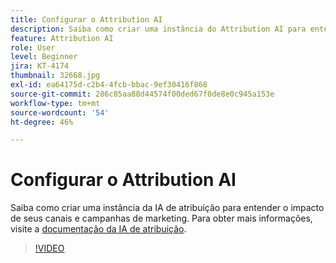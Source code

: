 ```yaml
---
title: Configurar o Attribution AI
description: Saiba como criar uma instância do Attribution AI para entender o impacto de seus canais e campanhas de marketing.
feature: Attribution AI
role: User
level: Beginner
jira: KT-4174
thumbnail: 32668.jpg
exl-id: ea64175d-c2b4-4fcb-bbac-9ef30416f868
source-git-commit: 286c85aa88d44574f00ded67f0de8e0c945a153e
workflow-type: tm+mt
source-wordcount: '54'
ht-degree: 46%

---
```


# Configurar o Attribution AI

Saiba como criar uma instância da IA de atribuição para entender o impacto de seus canais e campanhas de marketing. Para obter mais informações, visite a [documentação da IA de atribuição](https://experienceleague.adobe.com/docs/experience-platform/intelligent-services/attribution-ai/overview.html?lang=pt-BR).

>[!VIDEO](https://video.tv.adobe.com/v/36601?learn=on&enablevpops&captions=por_br)
